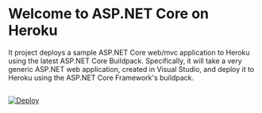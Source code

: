 # Welcome to ASP.NET Core on Heroku

It project deploys a sample ASP.NET Core web/mvc application to Heroku using the latest ASP.NET Core Buildpack. Specifically, it will take a very generic ASP.NET web application, created in Visual Studio, and deploy it to Heroku using the ASP.NET Core Framework's buildpack. 
<br><p>
##
<a href="https://github.com/heroku-softtrends/dotnetmvc.sample">
  <img src="https://www.herokucdn.com/deploy/button.svg" alt="Deploy">
</a>
